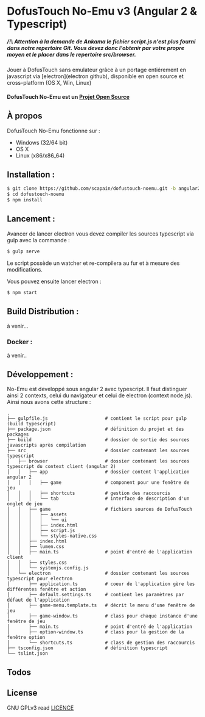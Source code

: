 # DofusTouch No-Emu v3 (Angular 2 & Typescript)
##### **/!\ Attention** à la demande de Ankama le fichier script.js n'est plus fourni dans notre repertoire Git. Vous devez donc l'obtenir par votre propre moyen et le placer dans le repertoire src/browser.
Jouer à DofusTouch sans emulateur grâce à un portage entiérement en javascript via [electron](electron github), disponible en open source et cross-platform (OS X, Win, Linux)
#### DofusTouch No-Emu est un [Projet Open Source](http://openopensource.org/)

## À propos
DofusTouch No-Emu fonctionne sur :
 - Windows (32/64 bit)
 - OS X
 - Linux (x86/x86_64)

 ## Installation :
```sh
$ git clone https://github.com/scapain/dofustouch-noemu.git -b angular2-typescript
$ cd dofustouch-noemu
$ npm install
```
## Lancement :
Avancer de lancer electron vous devez compiler les sources typescript via gulp avec la commande :
```sh
$ gulp serve
```
Le script possède un watcher et re-compilera au fur et à mesure des modifications.

Vous pouvez ensuite lancer electron :
```sh
$ npm start
```

## Build Distribution :
à venir...

### Docker :
à venir..

## Développement :
No-Emu est developpé sous angular 2 avec typescript. Il faut distinguer ainsi 2 contexts, celui du navigateur et celui de electron (context node.js).
Ainsi nous avons cette structure :

    .
    ├── gulpfile.js                     # contient le script pour gulp (build typescript)
    ├── package.json                    # définition du projet et des packages
    ├── build                           # dossier de sortie des sources javascripts après compilation                   
    ├── src                             # dossier contenant les sources typescript
    │   ├── browser                     # dossier contenant les sources typescript du context client (angular 2)
    │   │   ├── app                     # dossier content l'application angular 2
    │   │   │   ├── game                # component pour une fenêtre de jeu
    │   │   │   ├── shortcuts           # gestion des raccourcis
    │   │   │   └── tab                 # interface de description d'un onglet de jeu
    │   │   ├── game                    # fichiers sources de DofusTouch
    │   │   │   ├── assets
    │   │   │   │   └── ui
    │   │   │   ├── index.html
    │   │   │   ├── script.js
    │   │   │   └── styles-native.css
    │   │   ├── index.html              
    │   │   ├── lumen.css
    │   │   ├── main.ts                 # point d'entré de l'application client
    │   │   ├── styles.css
    │   │   └── systemjs.config.js
    │   └── electron                    # dossier contenant les sources typescript pour electron
    │       ├── application.ts          # coeur de l'application gère les différentes fenêtre et action
    │       ├── default.settings.ts     # contient les paramètres par défaut de l'application
    │       ├── game-menu.template.ts   # décrit le menu d'une fenêtre de jeu
    │       ├── game-window.ts          # class pour chaque instance d'une fenêtre de jeu
    │       ├── main.ts                 # point d'entré de l'application
    │       ├── option-window.ts        # class pour la gestion de la fenêtre option
    │       └── shortcuts.ts            # class de gestion des raccourcis
    ├── tsconfig.json                   # définition typescript
    └── tslint.json


## Todos


License
----

GNU GPLv3 read [LICENCE](https://github.com/scapain/dofustouch-noemu/blob/master/LICENCE)
